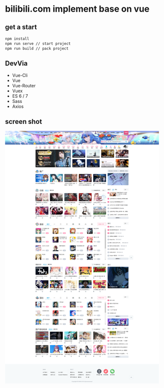 # bilibili.com implement base on vue

## get a start

```
npm install
npm run serve // start project
npm run build // pack project

```

## DevVia

- Vue-Cli
- Vue
- Vue-Router
- Vuex
- ES 6 / 7 
- Sass
- Axios

## screen shot

<img src="https://github.com/serfend/Study.Vue.BilibiliPage.2004/blob/master/screenshots/home.png"  />
